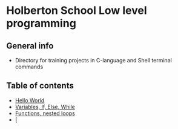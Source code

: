 # Holberton School Low level programming

## General info
* Directory for training projects in C-language and Shell terminal commands

## Table of contents
* [Hello World](hello_world/)
* [Variables, If, Else, While](variables_if_else_while/)
* [Functions, nested loops](functions_nested_loops/)
* [

